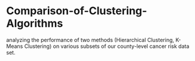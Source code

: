 # Comparison-of-Clustering-Algorithms
analyzing the performance of two methods (Hierarchical Clustering, K-Means Clustering) on various subsets of our county-level cancer risk data set.
